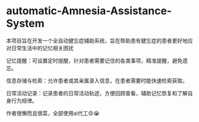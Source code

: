 # automatic-Amnesia-Assistance-System
本项目旨在开发一个全自动健忘症辅助系统，旨在帮助患有健忘症的患者更好地应对日常生活中的记忆相关困扰

记忆提醒：可设置定时提醒，针对患者需要记住的各类事项，精准提醒，避免遗忘。

信息存储与检索：允许患者或其亲属录入信息，在患者需要时能快速检索获取。

日常活动记录：记录患者的日常活动轨迹，方便回顾查看，辅助记忆恢复和了解自身行为规律。

作者很懒而且很菜，全部使用ai代工😡😭
